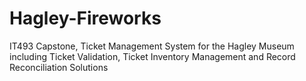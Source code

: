 # Hagley-Fireworks
IT493 Capstone, Ticket Management System for the Hagley Museum including Ticket Validation, Ticket Inventory Management and Record Reconciliation Solutions

